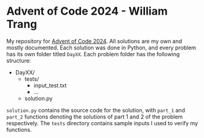 # Advent of Code 2024 - William Trang

My repository for [Advent of Code 2024](https://adventofcode.com/). All solutions are my own and mostly documented. Each solution was done in Python, and every problem has its own folder titled `DayXX`. Each problem folder has the following structure:
- DayXX/
  - tests/
    - input_test.txt
    - ...
  - solution.py

`solution.py` contains the source code for the solution, with `part_1` and `part_2` functions denoting the solutions of part 1 and 2 of the problem respectively. The `tests` directory contains sample inputs I used to verify my functions.
